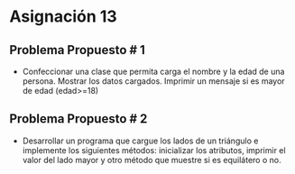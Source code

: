 # Asignación 13

## Problema Propuesto # 1

- Confeccionar una clase que permita carga el nombre y la edad de una persona. Mostrar los datos cargados. Imprimir un mensaje si es mayor de edad (edad>=18)

## Problema Propuesto # 2

- Desarrollar un programa que cargue los lados de un triángulo e implemente los siguientes métodos: inicializar los atributos, imprimir el valor del lado mayor y otro método que muestre si es equilátero o no.
